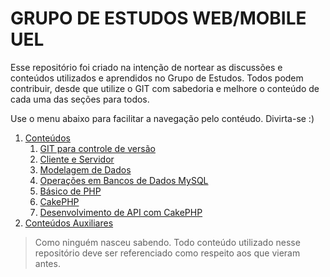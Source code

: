 # GRUPO DE ESTUDOS WEB/MOBILE UEL

Esse repositório foi criado na intenção de nortear as discussões e conteúdos utilizados e aprendidos no Grupo de Estudos.
Todos podem contribuir, desde que utilize o GIT com sabedoria e melhore o conteúdo de cada uma das seções para todos.

Use o menu abaixo para facilitar a navegação pelo contéudo. Divirta-se :)

1. [Conteúdos](/conteudos)
	1. [GIT para controle de versão](/conteudos/git)
	2. [Cliente e Servidor](/conteudos/cliente-servidor)
	3. [Modelagem de Dados](/conteudos/modelagem-dados)
	4. [Operações em Bancos de Dados MySQL](/conteudos/operacoes-banco-mysql)
	5. [Básico de PHP](/conteudos/basico-php)
	6. [CakePHP](/conteudos/cakephp)
	7. [Desenvolvimento de API com CakePHP](/conteudos/api-cakephp)
2. [Conteúdos Auxiliares](/extra)

> Como ninguém nasceu sabendo. Todo conteúdo utilizado nesse repositório deve ser referenciado como respeito aos que vieram antes.